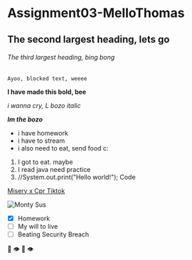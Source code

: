 # Assignment03-MelloThomas

## The second largest heading, lets go

###### The third largest heading, bing bong

```
Ayoo, blocked text, weeee
```

**I have made this bold, bee**

*i wanna cry, L bozo italic*

***Im the _bozo_***

- i have homework
- i have to stream
- i also need to eat, send food c:

1. I got to eat. maybe
2. I read java need practice
3. //System.out.print("Hello world!"); Code

[Misery x Cpr Tiktok](https://youtu.be/nU-MMfejDoI)

![Monty ~~Sus~~](https://www.google.com/url?sa=i&url=https%3A%2F%2Fwww.pillowfort.social%2Fsearch%2Fmonty&psig=AOvVaw0MgFSMIVYDKZbFm6XZPCaR&ust=1642551274131000&source=images&cd=vfe&ved=0CAsQjRxqFwoTCLDZ9LuCuvUCFQAAAAAdAAAAABAL)

- [x] Homework
- [ ] My will to live
- [ ] Beating Security Breach

:eggplant:  :eye: 	:lips:  :eye:
